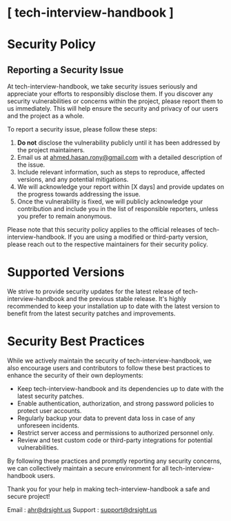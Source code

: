# [ tech-interview-handbook ]

# Security Policy

## Reporting a Security Issue

At tech-interview-handbook, we take security issues seriously and appreciate your efforts to responsibly disclose them. If you discover any security vulnerabilities or concerns within the project, please report them to us immediately. This will help ensure the security and privacy of our users and the project as a whole.

To report a security issue, please follow these steps:

1. **Do not** disclose the vulnerability publicly until it has been addressed by the project maintainers.
2. Email us at [ahmed.hasan.rony@gmail.com](mailto:ahmed.hasan.rony@gmail.com) with a detailed description of the issue.
3. Include relevant information, such as steps to reproduce, affected versions, and any potential mitigations.
4. We will acknowledge your report within [X days] and provide updates on the progress towards addressing the issue.
5. Once the vulnerability is fixed, we will publicly acknowledge your contribution and include you in the list of responsible reporters, unless you prefer to remain anonymous.

Please note that this security policy applies to the official releases of tech-interview-handbook. If you are using a modified or third-party version, please reach out to the respective maintainers for their security policy.

# Supported Versions

We strive to provide security updates for the latest release of tech-interview-handbook and the previous stable release. It's highly recommended to keep your installation up to date with the latest version to benefit from the latest security patches and improvements.

# Security Best Practices

While we actively maintain the security of tech-interview-handbook, we also encourage users and contributors to follow these best practices to enhance the security of their own deployments:

- Keep tech-interview-handbook and its dependencies up to date with the latest security patches.
- Enable authentication, authorization, and strong password policies to protect user accounts.
- Regularly backup your data to prevent data loss in case of any unforeseen incidents.
- Restrict server access and permissions to authorized personnel only.
- Review and test custom code or third-party integrations for potential vulnerabilities.

By following these practices and promptly reporting any security concerns, we can collectively maintain a secure environment for all tech-interview-handbook users.

Thank you for your help in making tech-interview-handbook a safe and secure project!

Email : [ahr@drsight.us](mailto:ahr@drsight.us)
Support : [support@drsight.us](mailto:support@drsight.us)



